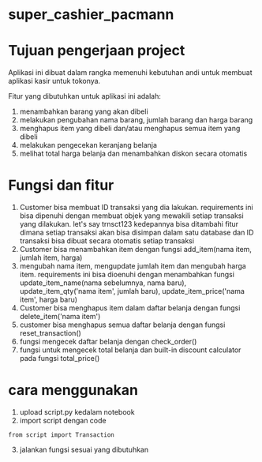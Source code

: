 # super_cashier_pacmann
# Tujuan pengerjaan project
Aplikasi ini dibuat dalam rangka memenuhi kebutuhan andi untuk membuat aplikasi kasir untuk tokonya. 

Fitur yang dibutuhkan untuk aplikasi ini adalah:
1. menambahkan barang yang akan dibeli
2. melakukan pengubahan nama barang, jumlah barang dan harga barang
3. menghapus item yang dibeli dan/atau menghapus semua item yang dibeli
4. melakukan pengecekan keranjang belanja
5. melihat total harga belanja dan menambahkan diskon secara otomatis

# Fungsi dan fitur
1. Customer bisa membuat ID transaksi yang dia lakukan.
requirements ini bisa dipenuhi dengan membuat objek yang mewakili setiap transaksi yang dilakukan. let's say trnsct123
kedepannya bisa ditambahi fitur dimana setiap transaksi akan bisa disimpan dalam satu database dan ID transaksi bisa dibuat secara otomatis setiap transaksi
2. Customer bisa menambahkan item dengan fungsi add_item(nama item, jumlah item, harga)
3. mengubah nama item, mengupdate jumlah item dan mengubah harga item. requirements ini bisa dioenuhi dengan menambahkan fungsi update_item_name(nama sebelumnya, nama baru), update_item_qty('nama item', jumlah baru), update_item_price('nama item', harga baru)
4. Customer bisa menghapus item dalam daftar belanja dengan fungsi delete_item('nama item')
5. customer bisa menghapus semua daftar belanja dengan fungsi reset_transaction()
6. fungsi mengecek daftar belanja dengan check_order()
7. fungsi untuk mengecek total belanja dan built-in discount calculator pada fungsi total_price()

# cara menggunakan
1. upload script.py kedalam notebook
2. import script dengan code 

`from script import Transaction`

3. jalankan fungsi sesuai yang dibutuhkan


